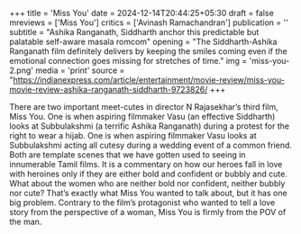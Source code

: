 +++
title = 'Miss You'
date = 2024-12-14T20:44:25+05:30
draft = false
mreviews = ['Miss You']
critics = ['Avinash Ramachandran']
publication = ''
subtitle = "Ashika Ranganath, Siddharth anchor this predictable but palatable self-aware masala romcom"
opening = "The Siddharth-Ashika Ranganath film definitely delivers by keeping the smiles coming even if the emotional connection goes missing for stretches of time."
img = 'miss-you-2.png'
media = 'print'
source = "https://indianexpress.com/article/entertainment/movie-review/miss-you-movie-review-ashika-ranganath-siddharth-9723826/
+++

There are two important meet-cutes in director N Rajasekhar’s third film, Miss You. One is when aspiring filmmaker Vasu (an effective Siddharth) looks at Subbulakshmi (a terrific Ashika Ranganath) during a protest for the right to wear a hijab. One is when aspiring filmmaker Vasu looks at Subbulakshmi acting all cutesy during a wedding event of a common friend. Both are template scenes that we have gotten used to seeing in innumerable Tamil films. It is a commentary on how our heroes fall in love with heroines only if they are either bold and confident or bubbly and cute. What about the women who are neither bold nor confident, neither bubbly nor cute? That’s exactly what Miss You wanted to talk about, but it has one big problem. Contrary to the film’s protagonist who wanted to tell a love story from the perspective of a woman, Miss You is firmly from the POV of the man.
